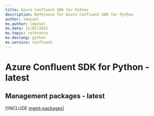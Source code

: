 ```yaml
---
title: Azure Confluent SDK for Python
description: Reference for Azure Confluent SDK for Python
author: lmazuel
ms.author: lmazuel
ms.data: 11/07/2022
ms.topic: reference
ms.devlang: python
ms.service: confluent
---
```

# Azure Confluent SDK for Python - latest

## Management packages - latest
[!INCLUDE [mgmt-packages](confluent-mgmt-index.md)]
